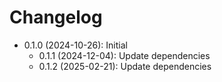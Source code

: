 # Changelog

* 0.1.0 (2024-10-26): Initial
    * 0.1.1 (2024-12-04): Update dependencies
    * 0.1.2 (2025-02-21): Update dependencies

